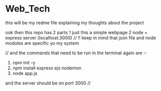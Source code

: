 # Web_Tech

this will be my redme file explaining my thoughts about the project 

ook then this repo has 2 parts 
1 just this a simple webpage 
2 node + express server (localhost:3000)
// !! keep in mind that json file and node modules are specific yo my system 

// and the commands that need to be run in the terminal again are :- 

1. npm init -y
2. npm install express ejs nodemon 
3. node app.js 

and the server should be on port 3000 //